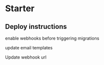 # Starter

## Deploy instructions

enable webhooks before triggering migrations

update email templates

Update webhook url
